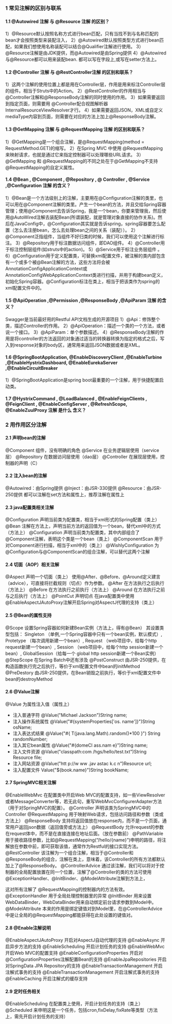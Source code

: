 ### 1 常见注解的区别与联系
#### 1.1 @Autowired 注解 与 @Resource 注解 的区别？			
1）@Resource默认按照名称方式进行bean匹配，只有当找不到与名称匹配的bean才会按照类型来装配注入，
2）@Autowired默认按照类型方式进行bean匹配，如果我们想使用名称装配可以结合@Qualifier注解进行使用。
3）@Resource注解是由JDK提供，而@Autowired是由Spring提供
4）@Autowired与@Resource都可以用来装配bean. 都可以写在字段上,或写在setter方法上。
#### 1.2 @Controller 注解 与 @RestController注解 的区别和联系？
1）这两个注解的使用位置上都是用在Controller层，作用是用来标注Controller层的组件。相当于Struts中的Action。
2）@RestController的作用相当与@Controller注解和@ResponseBody注解的同时使用的作用。
3）如果需要返回到指定页面，则需要用 @Controller配合视图解析器InternalResourceViewResolver才行。
4）如果需要返回JSON，XML或自定义mediaType内容到页面，则需要在对应的方法上加上@ResponseBody注解。
#### 1.3 @GetMapping 注解 与 @RequestMapping 注解 的区别和联系？
1）@GetMapping是一个组合注解，是@RequestMapping(method = RequestMethod.GET)的缩写。
2）在Spring MVC 中使用 @RequestMapping 来映射请求，也就是通过它来指定控制器可以处理哪些URL请求。
3）@GetMapping  和 @RequestMapping的不同之处在于@GetMapping不支持@RequestMapping的自定义属性。
#### 1.4 @Bean , @Component , @Repository , @ Controller , @Service ,@Configuration 注解 的含义？
1）@Bean是一个方法级别上的注解，主要用在@Configuration注解的类里，也可以用在@Component注解的类里。产生一个bean的方法，并且交给Spring容器管理；使用@Component去告诉Spring，我是一个bean，你要来管理我，然后使用@AutoWired注解去装配Bean(所谓装配，就是管理对象直接的协作关系)。然后在JavaConfig中，@Configuration其实就是告诉spring，spring容器要怎么配置（怎么去注册bean，怎么去处理bean之间的关系（装配））。
2）@Component泛指组件，当组件不好归类的时候，我们可以使用这个注解进行标注。
3）@Repository用于标注数据访问组件，即DAO组件。
4）@Controller用于标注控制层组件(如struts中的action)。
5）@Service用于标注业务层组件 。
6）@Configuration用于定义配置类，可替换xml配置文件，被注解的类内部包含有一个或多个被@Bean注解的方法，这些方法将会被AnnotationConfigApplicationContext或AnnotationConfigWebApplicationContext类进行扫描，并用于构建bean定义，初始化Spring容器。@Configuration标注在类上，相当于把该类作为spring的xml配置文件中的<beans>。

#### 1.5 @ApiOperation ,@Permission ,@ResponseBody ,@ApiParam 注解 的含义？
Swagger是当前最好用的Restful API文档生成的开源项目
1）@Api：修饰整个类，描述Controller的作用。
2）@ApiOperation：描述一个类的一个方法，或者说一个接口。
3）@ApiParam：单个参数描述。
4）@ResponseBody注解的作用是将controller的方法返回的对象通过适当的转换器转换为指定的格式之后，写入到response对象的body区，通常用来返回JSON数据或者是XML。
#### 1.6 @SpringBootApplication, @EnableDiscoveryClient ,@EnableTurbine ,@EnableHystrixDashboard, @EnableEurekaServer ,@EnableCircuitBreaker
1）@SpringBootApplication是spring boot最重要的一个注解，用于快捷配置启动类。

#### 1.7 @HystrixCommand ,  @LoadBalanced , @EnableFeignClients , @FeignClient , @EnableConfigServer , @RefreshScope, @EnableZuulProxy 注解 是什么 含义？
### 2 用作用区分注解
#### 2.1 声明bean的注解
@Component 组件，没有明确的角色
@Service 在业务逻辑层使用（service层）
@Repository 在数据访问层使用（dao层）
@Controller 在展现层使用，控制器的声明（C）
#### 2.2 注入bean的注解
@Autowired：由Spring提供
@Inject：由JSR-330提供
@Resource：由JSR-250提供
都可以注解在set方法和属性上，推荐注解在属性上
#### 2.3 java配置类相关注解
@Configuration 声明当前类为配置类，相当于xml形式的Spring配置（类上）
@Bean 注解在方法上，声明当前方法的返回值为一个bean，替代xml中的方式（方法上）
@Configuration 声明当前类为配置类，其中内部组合了
@Component注解，表明这个类是一个bean（类上）
@ComponentScan 用于对Component进行扫描，相当于xml中的（类上）
@WishlyConfiguration 为@Configuration与@ComponentScan的组合注解，可以替代这两个注解
#### 2.4 切面（AOP）相关注解
@Aspect 声明一个切面（类上）
使用@After、@Before、@Around定义建言（advice），可直接将拦截规则（切点）作为参数。
@After 在方法执行之后执行（方法上）
@Before 在方法执行之前执行（方法上）
@Around 在方法执行之前与之后执行（方法上）
@PointCut 声明切点
在java配置类中使用@EnableAspectJAutoProxy注解开启Spring对AspectJ代理的支持（类上）
#### 2.5 @Bean的属性支持
@Scope 设置Spring容器如何新建Bean实例（方法上，得有@Bean）
其设置类型包括：
Singleton （单例,一个Spring容器中只有一个bean实例，默认模式）,
Protetype （每次调用新建一个bean）,
Request （web项目中，给每个http request新建一个bean）,
Session （web项目中，给每个http session新建一个bean）,
GlobalSession（给每一个 global http session新建一个Bean实例）
@StepScope 在Spring Batch中还有涉及
@PostConstruct 由JSR-250提供，在构造函数执行完之后执行，等价于xml配置文件中bean的initMethod
@PreDestory 由JSR-250提供，在Bean销毁之前执行，等价于xml配置文件中bean的destroyMethod
#### 2.6 @Value注解
@Value 为属性注入值（属性上）
- 注入普通字符
@Value("Michael Jackson")String name;
- 注入操作系统属性
@Value("#{systemProperties['os. name']}")String osName;
- 注入表达式结果
@Value("#{ T(java.lang.Math).random()*100 }") String randomNumber;
- 注入其它bean属性
@Value("#{domeCl ass.nam e}")String name;
- 注入文件资源
@Value("classpath:com /hgs/hello/test.txt")String Resource file;
- 注入网站资源
@Value("htt p://w ww .jav astac k.c n")Resource url;
- 注入配置文件
Value("${book.name}")String bookName;
#### 2.7 SpringMVC相关注解
@EnableWebMvc 在配置类中开启Web MVC的配置支持，如一些ViewResolver或者MessageConverter等，若无此句，重写WebMvcConfigurerAdapter方法（用于对SpringMVC的配置）。
@Controller 声明该类为SpringMVC中的Controller
@RequestMapping 用于映射Web请求，包括访问路径和参数（类或方法上）
@ResponseBody 支持将返回值放在response内，而不是一个页面，通常用户返回json数据（返回值旁或方法上）
@RequestBody 允许request的参数在request体中，而不是在直接连接在地址后面。（放在参数前）
@PathVariable 用于接收路径参数，比如@RequestMapping(“/hello/{name}”)申明的路径，将注解放在参数中前，即可获取该值，通常作为Restful的接口实现方法。
@RestController 该注解为一个组合注解，相当于@Controller和@ResponseBody的组合，注解在类上，意味着，该Controller的所有方法都默认加上了@ResponseBody。
@ControllerAdvice 通过该注解，我们可以将对于控制器的全局配置放置在同一个位置，注解了@Controller的类的方法可使用@ExceptionHandler、@InitBinder、@ModelAttribute注解到方法上，

这对所有注解了 @RequestMapping的控制器内的方法有效。
@ExceptionHandler 用于全局处理控制器里的异常
@InitBinder 用来设置WebDataBinder，WebDataBinder用来自动绑定前台请求参数到Model中。
@ModelAttribute 本来的作用是绑定键值对到Model里，在@ControllerAdvice中是让全局的@RequestMapping都能获得在此处设置的键值对。
#### 2.8 @Enable注解说明
@EnableAspectJAutoProxy 开启对AspectJ自动代理的支持
@EnableAsync 开启异步方法的支持
@EnableScheduling 开启计划任务的支持
@EnableWebMvc 开启Web MVC的配置支持
@EnableConfigurationProperties 开启对@ConfigurationProperties注解配置Bean的支持
@EnableJpaRepositories 开启对SpringData JPA Repository的支持
@EnableTransactionManagement 开启注解式事务的支持
@EnableTransactionManagement 开启注解式事务的支持
@EnableCaching 开启注解式的缓存支持
#### 2.9 定时任务相关
@EnableScheduling 在配置类上使用，开启计划任务的支持（类上）
@Scheduled 来申明这是一个任务，包括cron,fixDelay,fixRate等类型（方法上，需先开启计划任务的支持）